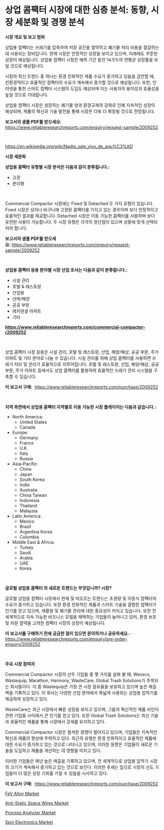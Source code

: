 <p><h1>상업 콤팩터 시장에 대한 심층 분석: 동향, 시장 세분화 및 경쟁 분석</h1></p><p><strong>시장 개요 및 보고 범위</strong></p>
<p><p>상업용 컴팩터는 쓰레기를 압축하여 저장 공간을 절약하고 폐기물 처리 비용을 절감하는 데 사용되는 장비입니다. 현재 시장은 안정적인 성장을 보이고 있으며, 미래에도 꾸준한 성장이 예상됩니다. 상업용 컴팩터 시장은 예측 기간 동안 14.5%의 연평균 성장률을 보일 것으로 예상됩니다. </p><p>시장의 최신 트렌드 중 하나는 환경 친화적인 제품 수요가 증가하고 있음을 감안할 때, 친환경적이고 효율적인 컴팩터의 수요가 계속해서 증가할 것으로 예상됩니다. 또한, 인터넷을 통한 스마트 컴팩터 시스템의 도입도 예상되며 이는 사용자의 용이성과 효율성을 높일 것으로 기대됩니다. </p><p>상업용 컴팩터 시장은 성장하는 폐기물 양과 환경규제의 강화로 인해 지속적인 성장이 예상되며, 제품의 혁신과 기술 발전을 통해 시장은 더욱 더 확장될 것으로 전망됩니다.</p></p>
<p><strong>보고서의 샘플 PDF를 받으세요:</strong> <a href="https://www.reliableresearchreports.com/enquiry/request-sample/2009252">https://www.reliableresearchreports.com/enquiry/request-sample/2009252</a></p>
<p>&nbsp;</p>
<p><a href="https://en.wikipedia.org/wiki/Nadie_sale_vivo_de_aqu%C3%AD">https://en.wikipedia.org/wiki/Nadie_sale_vivo_de_aqu%C3%AD</a></p>
<p><strong>시장 세분화</strong></p>
<p><strong>상업용 콤팩터 유형별 시장 분석은 다음과 같이 분류됩니다.:</strong></p>
<p><ul><li>고정</li><li>분리형</li></ul></p>
<p>&nbsp;</p>
<p><p>Commercial Compactor 시장에는 Fixed 및 Detached 두 가지 유형이 있습니다. Fixed 시장은 상자나 바구니에 고정된 콤팩터를 가지고 있는 경우이며 보다 안정적이고 효율적인 결과를 제공합니다. Detached 시장은 이동 가능한 콤팩터를 사용하며 보다 유연한 사용이 가능합니다. 두 시장 유형은 각각의 장단점이 있으며 상황에 맞게 선택되어야 합니다.</p></p>
<p><strong>보고서의 샘플 PDF를 받으세요:</strong>&nbsp;<a href="https://www.reliableresearchreports.com/enquiry/request-sample/2009252">https://www.reliableresearchreports.com/enquiry/request-sample/2009252</a></p>
<p>&nbsp;</p>
<p><strong> 상업용 콤팩터 응용 분야별 시장 산업 조사는 다음과 같이 분류됩니다.:</strong></p>
<p><ul><li>시설 관리</li><li>호텔 & 레스토랑</li><li>산업용</li><li>선박/해양</li><li>공공 부문</li><li>레지덴셜 아파트</li><li>기타</li></ul></p>
<p><strong><a href="https://www.reliableresearchreports.com/commercial-compactor-r2009252">https://www.reliableresearchreports.com/commercial-compactor-r2009252</a></strong></p>
<p>&nbsp;</p>
<p><p>상업 콤팩터 시장 응용은 시설 관리, 호텔 및 레스토랑, 산업, 해양/해상, 공공 부문, 주거 아파트 및 기타 분야로 나눌 수 있습니다. 시설 관리를 위해 상업 콤팩터를 사용하면 쓰레기 처리 및 관리가 효율적으로 이루어집니다. 호텔 및 레스토랑, 산업, 해양/해상, 공공 부문, 주거 아파트 등에서도 상업 콤팩터를 활용하여 효율적인 쓰레기 관리 시스템을 구축할 수 있습니다.</p></p>
<p><strong>이 보고서 구매:</strong>&nbsp; <a href="https://www.reliableresearchreports.com/purchase/2009252">https://www.reliableresearchreports.com/purchase/2009252</a></p>
<p>&nbsp;</p>
<p><strong>지역 측면에서 상업용 콤팩터 지역별로 이용 가능한 시장 플레이어는 다음과 같습니다.:</strong></p>
<p><ul>
    <li>
        North America:
        <ul>
            <li>United States</li>
            <li>Canada</li>
        </ul>
    </li>
    <li>
        Europe:
        <ul>
            <li>Germany</li>
            <li>France</li>
            <li>U.K.</li>
            <li>Italy</li>
            <li>Russia</li>
        </ul>
    </li>
    <li>
        Asia-Pacific:
        <ul>
            <li>China</li>
            <li>Japan</li>
            <li>South Korea</li>
            <li>India</li>
            <li>Australia</li>
            <li>China Taiwan</li>
            <li>Indonesia</li>
            <li>Thailand</li>
            <li>Malaysia</li>
        </ul>
    </li>
    <li>
        Latin America:
        <ul>
            <li>Mexico</li>
            <li>Brazil</li>
            <li>Argentina Korea</li>
            <li>Colombia</li>
        </ul>
    </li>
    <li>
        Middle East & Africa:
        <ul>
            <li>Turkey</li>
            <li>Saudi</li>
            <li>Arabia</li>
            <li>UAE</li>
            <li>Korea</li>
        </ul>
    </li>
    </ul></p>
<p>&nbsp;</p>
<p><strong>글로벌 상업용 콤팩터 의 새로운 트렌드는 무엇입니까? 시장?</strong></p>
<p><p>글로벌 상업용 컴팩터 시장에서 현재 및 떠오르는 트렌드는 초경량 및 이동식 컴팩터의 수요가 증가하고 있습니다. 또한 환경 친화적인 제품과 스마트 기술을 결합한 컴팩터가 인기를 얻고 있으며, 재활용 및 폐기물 관리에 대한 중요성이 커지고 있습니다. 또한 전 세계적으로 지속 가능한 비즈니스 모델을 채택하는 기업들이 늘어나고 있어, 환경 보호 및 자원 절약을 고려한 컴팩터 시장의 성장이 예상됩니다.</p></p>
<p><strong>이 보고서를 구매하기 전에 궁금한 점이 있으면 문의하거나 공유하세요.</strong>- <a href="https://www.reliableresearchreports.com/enquiry/pre-order-enquiry/2009252">https://www.reliableresearchreports.com/enquiry/pre-order-enquiry/2009252</a></p>
<p>&nbsp;</p>
<p><strong>주요 시장 참여자</strong></p>
<p><p>Commercial Compactor 시장의 선두 기업들 중 몇 가지를 살펴 볼 때, Wessco, Wastequip, Marathon, Harmony, WasteCare, Global Trash Solutions가 주목되는 회사들이다. 이 중 Wastequip은 가장 큰 시장 점유율을 보유하고 있으며 높은 매출액을 기록하고 있다. 이 회사는 다양한 산업 분야에서 폭넓게 사용되는 상업용 압착기를 제공하여 성장하고 있다.</p><p>WasteCare는 최근 시장에서 빠른 성장을 보이고 있으며, 그들의 혁신적인 제품 라인이 관련 기업들 사이에서 큰 인기를 얻고 있다. 또한 Global Trash Solutions는 최신 기술과 효율적인 제품을 통해 시장에서 강세를 유지하고 있다.</p><p>Commercial Compactor 시장은 철저한 경쟁이 벌어지고 있으며, 기업들은 지속적인 혁신과 제품의 향상에 주력하고 있다. 최근의 유행은 환경 친화적이고 효율적인 제품에 대한 수요가 증가하고 있는 것으로 나타나고 있으며, 이러한 동향은 기업들이 새로운 기술을 도입하고 제품을 개선하는 데 영향을 미치고 있다.</p><p>이러한 기업들은 매년 높은 매출을 기록하고 있으며, 전 세계적으로 상업용 압착기 시장의 크기가 계속해서 증가하고 있는 것으로 보인다. 이러한 추세는 앞으로 시장의 선도 기업들이 더 많은 성장 기회를 가질 수 있음을 시사하고 있다.</p></p>
<p><strong>이 보고서 구매:</strong>&nbsp;&nbsp;<a href="https://www.reliableresearchreports.com/purchase/2009252">https://www.reliableresearchreports.com/purchase/2009252</a></p>
<p><p><a href="https://www.linkedin.com/pulse/global-fev-alloy-market-projected-grow-cagr-136-forcasted-period-whhce">FeV Alloy Market</a></p><p><a href="https://issuu.com/reportprime-2/docs/anti-static-space-wires-market-size-2030.pptx">Anti-Static Space Wires Market</a></p><p><a href="https://github.com/sowravmitra0/Market-Research-Report-List-1/blob/main/process-analyzer-market.md">Process Analyzer Market</a></p><p><a href="https://github.com/cheribeninsig/Market-Research-Report-List-1/blob/main/spin-electronics-market.md">Spin Electronics Market</a></p></p>